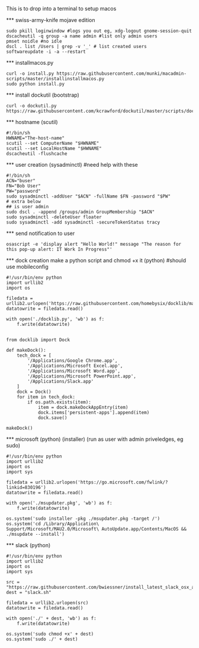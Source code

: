 This is to drop into a terminal to setup macos

*** swiss-army-knife mojave edition
```
sudo pkill loginwindow #logs you out eg, xdg-logout gnome-session-quit
dscacheutil -q group -a name admin #list only admin users
pmset noidle #no idle
dscl . list /Users | grep -v '_' # list created users
softwareupdate -i -a --restart
```

*** installmacos.py
```
curl -o install.py https://raw.githubusercontent.com/munki/macadmin-scripts/master/installinstallmacos.py
sudo python install.py
```

*** install dockutil (bootstrap)
```
curl -o dockutil.py https://raw.githubusercontent.com/kcrawford/dockutil/master/scripts/dockutil
```

*** hostname (scutil)
```
#!/bin/sh
HWNAME="The-host-name"
scutil --set ComputerName "$HWNAME"
scutil --set LocalHostName "$HWNAME"
dscacheutil -flushcache
```

*** user creation (sysadminctl) #need help with these
```
#!/bin/sh
ACN="buser"
FN="Bob User"
PW="password"
sudo sysadminctl -addUser "$ACN" -fullName $FN -password "$PW"
# extra below
## is user admin
sudo dscl . -append /groups/admin GroupMembership "$ACN"
sudo sysadminctl -deleteUser floater
sudo sysadminctl -add sysadminctl -secureTokenStatus tracy
```

*** send notification to user
```
osascript -e 'display alert "Hello World!" message "The reason for this pop-up alert: IT Work In Progress"'
```

*** dock creation make a python script and chmod +x it (python) #should use mobileconfig
```
#!/usr/bin/env python
import urllib2
import os

filedata = urllib2.urlopen('https://raw.githubusercontent.com/homebysix/docklib/master/docklib.py')
datatowrite = filedata.read()

with open('./docklib.py', 'wb') as f:
    f.write(datatowrite)


from docklib import Dock 

def makeDock():
    tech_dock = [ 
        '/Applications/Google Chrome.app',
        '/Applications/Microsoft Excel.app', 
        '/Applications/Microsoft Word.app', 
        '/Applications/Microsoft PowerPoint.app', 
        '/Applications/Slack.app' 
    ] 
    dock = Dock() 
    for item in tech_dock: 
        if os.path.exists(item): 
            item = dock.makeDockAppEntry(item) 
            dock.items['persistent-apps'].append(item) 
            dock.save() 

makeDock()
```

*** microsoft (python) (installer) (run as user with admin priveledges, eg sudo)
```
#!/usr/bin/env python
import urllib2
import os
import sys

filedata = urllib2.urlopen('https://go.microsoft.com/fwlink/?linkid=830196')
datatowrite = filedata.read()

with open('./msupdater.pkg', 'wb') as f:
    f.write(datatowrite)

os.system('sudo installer -pkg ./msupdater.pkg -target /')
os.system('cd /Library/Application\ Support/Microsoft/MAU2.0/Microsoft\ AutoUpdate.app/Contents/MacOS && ./msupdate --install')
```

*** slack (python)
```
#!/usr/bin/env python
import urllib2
import os
import sys

src = "https://raw.githubusercontent.com/bwiessner/install_latest_slack_osx_app/master/install_latest_slack_osx_app.sh"
dest = "slack.sh"

filedata = urllib2.urlopen(src)
datatowrite = filedata.read()

with open('./' + dest, 'wb') as f:
    f.write(datatowrite)
    
os.system('sudo chmod +x' + dest)
os.system('sudo ./' + dest)

```
